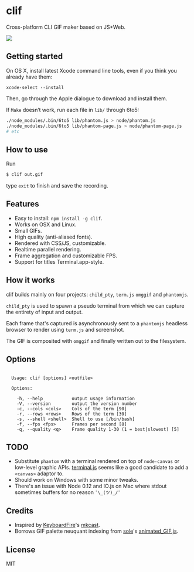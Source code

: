
# clif

Cross-platform CLI GIF maker based on JS+Web.

![](https://cldup.com/Iu3VmK9SVy.gif)

## Getting started

On OS X, install latest Xcode command line tools, even if you think you already have them:

```
xcode-select --install
```

Then, go through the Apple dialogue to download and install them.

<!-- Next, use the latest version of `child_pty`, not the specific commit that clif has tagged. -->

If `Make` doesn’t work, run each file in `lib/` through 6to5:

```sh
./node_modules/.bin/6to5 lib/phantom.js > node/phantom.js
./node_modules/.bin/6to5 lib/phantom-page.js > node/phantom-page.js
# etc
```

<!-- This could be moved to an npm run script, it’s what the Makefile is supposed to be doing. -->

## How to use

Run

```bash
$ clif out.gif
```

type `exit` to finish and save the recording.

## Features

- Easy to install: `npm install -g clif`.
- Works on OSX and Linux.
- Small GIFs.
- High quality (anti-aliased fonts).
- Rendered with CSS/JS, customizable.
- Realtime parallel rendering.
- Frame aggregation and customizable FPS.
- Support for titles Terminal.app-style.

## How it works

clif builds mainly on four projects: `child_pty`, `term.js`
`omggif` and `phantomjs`.

`child_pty` is used to spawn a pseudo terminal from
which we can capture the entirety of input and output.

Each frame that's captured is asynchronously sent to
a `phantomjs` headless browser to render using `term.js`
and screenshot.

The GIF is composited with `omggif` and finally written
out to the filesystem.

## Options

```

  Usage: clif [options] <outfile>

  Options:

    -h, --help           output usage information
    -V, --version        output the version number
    -c, --cols <cols>    Cols of the term [90]
    -r, --rows <rows>    Rows of the term [30]
    -s, --shell <shell>  Shell to use [/bin/bash]
    -f, --fps <fps>      Frames per second [8]
    -q, --quality <q>    Frame quality 1-30 (1 = best|slowest) [5]

```

## TODO

- Substitute `phantom` with a terminal rendered on top
  of `node-canvas` or low-level graphic APIs.
  [terminal.js](https://github.com/Gottox/terminal.js) seems like a good
  candidate to add a `<canvas>` adaptor to.
- Should work on Windows with some minor tweaks.
- There's an issue with Node 0.12 and IO.js on Mac
  where stdout sometimes buffers for no reason `¯\_(ツ)_/¯`

## Credits

- Inspired by [KeyboardFire](https://github.com/KeyboardFire)'s [mkcast](https://github.com/KeyboardFire/mkcast).
- Borrows GIF palette neuquant indexing from
  [sole](https://github.com/sole)'s [animated_GIF.js](https://github.com/sole/Animated_GIF).

## License

MIT
